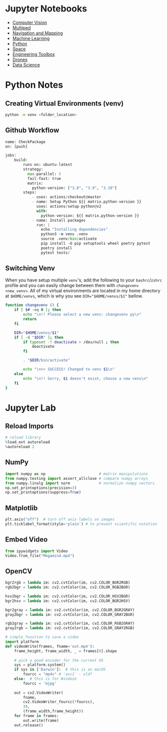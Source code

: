 # Jupyter Notebooks

- [Computer Vision](https://nbviewer.jupyter.org/github/walchko/bearsnacks/blob/main/computer-vision/index.ipynb)
- [Multiped](https://nbviewer.jupyter.org/github/walchko/bearsnacks/blob/main/multiped/index.ipynb)
- [Navigation and Mapping](https://nbviewer.jupyter.org/github/walchko/bearsnacks/blob/main/navigation-and-mapping/index.ipynb)
- [Machine Learning](https://nbviewer.jupyter.org/github/walchko/bearsnacks/blob/main/machine-learning/index.ipynb)
- [Python](python/index.ipynb)
- [Space](space/index.ipynb)
- [Engineering Toolbox](engineering-toolbox/index.ipynb)
- [Drones](drones/index.ipynb)
- [Data Science](data-science/index.ipynb)

# Python Notes

## Creating Virtual Environments (venv)

```bash
python -m venv <folder_location>
```

## Github Workflow

```python
name: CheckPackage
on: [push]

jobs:
    build:
        runs-on: ubuntu-latest
        strategy:
          max-parallel: 5
          fail-fast: true
          matrix:
            python-version: ["3.8", "3.9", "3.10"]
        steps:
            - uses: actions/checkout@master
            - name: Setup Python ${{ matrix.python-version }}
              uses: actions/setup-python@v2
              with:
                python-version: ${{ matrix.python-version }}
            - name: Install packages
              run: |
                echo "Installing dependencies"
                python3 -m venv .venv
                source .venv/bin/activate
                pip install -U pip setuptools wheel poetry pytest
                poetry install
                pytest tests/
```

## Switching Venv

When you have setup multiple `venv`'s, add the following to your `bashrc`/`zshrc` profile and you can easily change between them with `changevenv <new_venv>`. All of my virtual environments are located in my home directory at `$HOME/venvs`, which is why you see `DIR="$HOME/venvs/$1"` bellow.

```bash
function changevenv () {
    if [ $# -eq 0 ]; then
        echo "\n!! Please select a new venv: changevenv py\n"
        return
    fi

    DIR="$HOME/venvs/$1"
    if [ -d "$DIR" ]; then
        if typeset -f deactivate > /dev/null ; then
            deactivate
        fi

        . "$DIR/bin/activate"

        echo "\n>> SUCCESS! Changed to venv $1\n"
    else
        echo "\n!! Sorry, $1 doesn't exist, choose a new venv\n"
    fi
}
```

# Jupyter Lab


## Reload Imports

```python
# reload library
%load_ext autoreload
%autoreload 2
```

## NumPy

```python
import numpy as np                        # matrix manipulations
from numpy.testing import assert_allclose # compare numpy arrays
from numpy.linalg import norm             # normalize numpy vectors
np.set_printoptions(precision=3)
np.set_printoptions(suppress=True)
```

## Matplotlib

```python
plt.axis("off")  # turn off axis labels on images
plt.ticklabel_format(style='plain') # to prevent scientific notation
```

## Embed Video

```python
from ipywidgets import Video
Video.from_file("Megamind.mp4")
```

## OpenCV

```python
bgr2rgb = lambda im: cv2.cvtColor(im, cv2.COLOR_BGR2RGB)
rgb2bgr = lambda im: cv2.cvtColor(im, cv2.COLOR_RGB2BGR)

hsv2bgr = lambda im: cv2.cvtColor(im, cv2.COLOR_HSV2BGR)
bgr2hsv = lambda im: cv2.cvtColor(im, cv2.COLOR_BGR2HSV)

bgr2gray = lambda im: cv2.cvtColor(im, cv2.COLOR_BGR2GRAY)
gray2bgr = lambda im: cv2.cvtColor(im, cv2.COLOR_GRAY2BGR)

rgb2gray = lambda im: cv2.cvtColor(im, cv2.COLOR_RGB2GRAY)
gray2rgb = lambda im: cv2.cvtColor(im, cv2.COLOR_GRAY2RGB)

# simple function to save a video
import platform
def videoWrite(frames, fname='out.mp4'):
    frame_height, frame_width, _ = frames[0].shape
    
    # pick a good encoder for the current OS
    sys = platform.system()
    if sys in ['Darwin']:  # this is on macOS
        fourcc = "mp4v" # 'avc1' - old?
    else:  # this is for Windoze
        fourcc = 'mjpg'
        
    out = cv2.VideoWriter(
        fname,
        cv2.VideoWriter_fourcc(*fourcc), 
        30, 
        (frame_width,frame_height))
    for frame in frames:
        out.write(frame)
    out.release()
```
